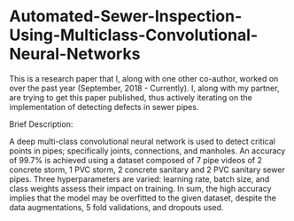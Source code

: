 # Automated-Sewer-Inspection-Using-Multiclass-Convolutional-Neural-Networks

This is a research paper that I, along with one other co-author, worked on over the past year (September, 2018 - Currently). 
I, along with my partner, are trying to get this paper published, thus actively iterating on the implementation of detecting defects in sewer pipes. 


Brief Description:

A deep multi-class convolutional neural network is used to detect critical points in pipes;
specifically joints, connections, and manholes. An accuracy of 99.7% is achieved using a dataset
composed of 7 pipe videos of 2 concrete storm, 1 PVC storm, 2 concrete sanitary and 2 PVC
sanitary sewer pipes. Three hyperparameters are varied: learning rate, batch size, and class
weights assess their impact on training. In sum, the high accuracy implies that the model
may be overfitted to the given dataset, despite the data augmentations, 5 fold validations, and
dropouts used.

